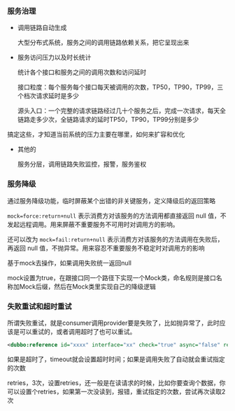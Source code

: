 ### 服务治理

- 调用链路自动生成

  大型分布式系统，服务之间的调用链路依赖关系，把它呈现出来

- 服务访问压力以及时长统计

  统计各个接口和服务之间的调用次数和访问延时

  接口粒度：每个服务每个接口每天被调用的次数，TP50，TP90，TP99，三个档次请求延时是多少

  源头入口：一个完整的请求链路经过几十个服务之后，完成一次请求，每天全链路走多少次，全链路请求的延时TP50，TP90，TP99分别是多少

搞定这些，才知道当前系统的压力主要在哪里，如何来扩容和优化

- 其他的

  服务分层，调用链路失败监控，报警，服务鉴权

### 服务降级

通过服务降级功能，临时屏蔽某个出错的非关键服务，定义降级后的返回策略

`mock=force:return+null` 表示消费方对该服务的方法调用都直接返回 null 值，不发起远程调用。用来屏蔽不重要服务不可用时对调用方的影响。

还可以改为 `mock=fail:return+null` 表示消费方对该服务的方法调用在失败后，再返回 null 值，不抛异常。用来容忍不重要服务不稳定时对调用方的影响

基于mock去操作，如果调用失败统一返回null

mock设置为true，在跟接口同一个路径下实现一个Mock类，命名规则是接口名称加Mock后缀，然后在Mock类里实现自己的降级逻辑

### 失败重试和超时重试

所谓失败重试，就是consumer调用provider要是失败了，比如抛异常了，此时应该是可以重试的，或者调用超时了也可以重试。

```xml
<dubbo:reference id="xxxx" interface="xx" check="true" async="false" retries="3" timeout="2000"/>
```

如果是超时了，timeout就会设置超时时间；如果是调用失败了自动就会重试指定的次数

retries，3次，设置retries，还一般是在读请求的时候，比如你要查询个数据，你可以设置个retries，如果第一次没读到，报错，重试指定的次数，尝试再次读取2次

